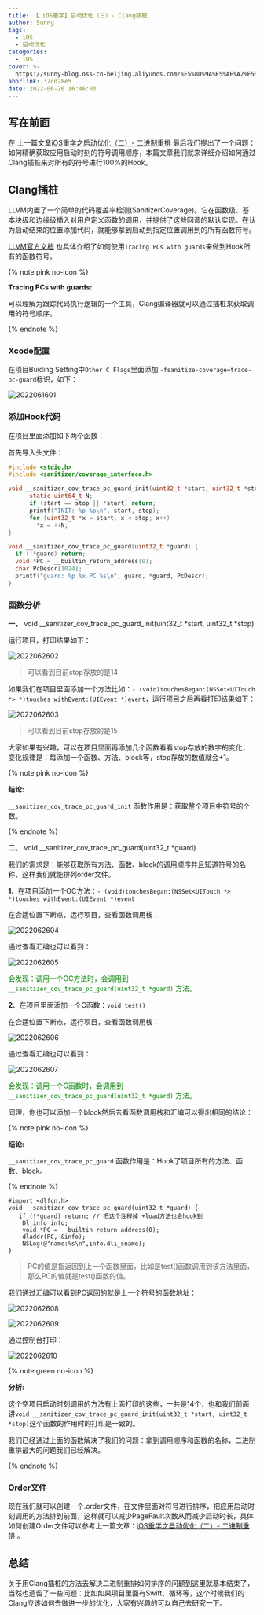 ```yaml
---
title: 【 iOS重学】启动优化（三）- Clang插桩
author: Sunny
tags:
  - iOS
  - 启动优化
categories:
  - iOS
cover: >-
  https://sunny-blog.oss-cn-beijing.aliyuncs.com/%E5%8D%9A%E5%AE%A2%E5%B0%81%E9%9D%A2%E5%9B%BE%E6%96%87%E4%BB%B6/cover1.jpg
abbrlink: 37cd28e5
date: 2022-06-26 16:46:03
---
```


## 写在前面

在 上一篇文章[iOS重学之启动优化（二）- 二进制重排](https://codersunny.com/posts/23c5d0e7/) 最后我们提出了一个问题：如何精确获取应用启动时刻的符号调用顺序，本篇文章我们就来详细介绍如何通过Clang插桩来对所有的符号进行100%的Hook。

## Clang插桩

LLVM内置了一个简单的代码覆盖率检测(SanitizerCoverage)。它在函数级、基本块级和边缘级插入对用户定义函数的调用，并提供了这些回调的默认实现。在认为启动结束的位置添加代码，就能够拿到启动到指定位置调用到的所有函数符号。

[LLVM官方文档](https://clang.llvm.org/docs/SanitizerCoverage.html) 也具体介绍了如何使用`Tracing PCs with guards`来做到Hook所有的函数符号。

{% note pink no-icon %}

**Tracing PCs with guards:**

可以理解为跟踪代码执行逻辑的一个工具，Clang编译器就可以通过插桩来获取调用的符号顺序。

{% endnote %}

### Xcode配置

在项目Buiding Setting中`Other C Flags`里面添加 `-fsanitize-coverage=trace-pc-guard`标识，如下：

![2022061601](https://sunny-blog.oss-cn-beijing.aliyuncs.com/20220626/2022061601.png)

### 添加Hook代码

在项目里面添加如下两个函数：

首先导入头文件：

```c
#include <stdio.h>
#include <sanitizer/coverage_interface.h>

void __sanitizer_cov_trace_pc_guard_init(uint32_t *start, uint32_t *stop) {
      static uint64_t N;
      if (start == stop || *start) return;
      printf("INIT: %p %p\n", start, stop);
      for (uint32_t *x = start; x < stop; x++)
        *x = ++N;
}

void __sanitizer_cov_trace_pc_guard(uint32_t *guard) {
  if (!*guard) return;
  void *PC = __builtin_return_address(0);
  char PcDescr[1024];
  printf("guard: %p %x PC %s\n", guard, *guard, PcDescr);
}
```

### 函数分析

**一、** void __sanitizer_cov_trace_pc_guard_init(uint32_t *start, uint32_t *stop)

运行项目，打印结果如下：

![2022062602](https://sunny-blog.oss-cn-beijing.aliyuncs.com/20220626/2022062602.png)

> 可以看到目前stop存放的是14

如果我们在项目里面添加一个方法比如：`- (void)touchesBegan:(NSSet<UITouch *> *)touches withEvent:(UIEvent *)event`，运行项目之后再看打印结果如下：

![2022062603](https://sunny-blog.oss-cn-beijing.aliyuncs.com/20220626/2022062603.png)

> 可以看到目前stop存放的是15

大家如果有兴趣，可以在项目里面再添加几个函数看看stop存放的数字的变化，变化规律是：每添加一个函数、方法、block等，stop存放的数值就会+1。

{% note pink no-icon %}

**结论:**

`__sanitizer_cov_trace_pc_guard_init` 函数作用是：获取整个项目中符号的个数。

{% endnote %}

**二、** void __sanitizer_cov_trace_pc_guard(uint32_t *guard)

我们的需求是：能够获取所有方法、函数、block的调用顺序并且知道符号的名称，这样我们就能排列order文件。

**1**、在项目添加一个OC方法：`- (void)touchesBegan:(NSSet<UITouch *> *)touches withEvent:(UIEvent *)event`

在合适位置下断点，运行项目，查看函数调用栈：

![2022062604](https://sunny-blog.oss-cn-beijing.aliyuncs.com/20220626/2022062604.png)

通过查看汇编也可以看到：

![2022062605](https://sunny-blog.oss-cn-beijing.aliyuncs.com/20220626/2022062605.png)

<label style="color:green">会发现：调用一个OC方法时，会调用到`__sanitizer_cov_trace_pc_guard(uint32_t *guard)` 方法。</label>

**2**、在项目里面添加一个C函数：`void test()`

在合适位置下断点，运行项目，查看函数调用栈：

![2022062606](https://sunny-blog.oss-cn-beijing.aliyuncs.com/20220626/2022062606.png)

通过查看汇编也可以看到：

![2022062607](https://sunny-blog.oss-cn-beijing.aliyuncs.com/20220626/2022062607.png)

<label style="color:green">会发现：调用一个C函数时，会调用到`__sanitizer_cov_trace_pc_guard(uint32_t *guard)` 方法。</label>

同理，你也可以添加一个block然后去看函数调用栈和汇编可以得出相同的结论：

{% note pink no-icon %}

**结论:**

`__sanitizer_cov_trace_pc_guard` 函数作用是：Hook了项目所有的方法、函数、block。

{% endnote %}

```
#import <dlfcn.h>
void __sanitizer_cov_trace_pc_guard(uint32_t *guard) {
   if (!*guard) return; // 把这个注释掉 +load方法也会hook到
    Dl_info info;
    void *PC = __builtin_return_address(0);
    dladdr(PC, &info);
    NSLog(@"name:%s\n",info.dli_sname);
}
```

> PC的值是指返回到上一个函数里面，比如是test()函数调用到该方法里面，那么PC的值就是test()函数的值。

我们通过汇编可以看到PC返回的就是上一个符号的函数地址：

![2022062608](https://sunny-blog.oss-cn-beijing.aliyuncs.com/20220626/2022062608.png)

![2022062609](https://sunny-blog.oss-cn-beijing.aliyuncs.com/20220626/2022062609.png)

通过控制台打印：

![2022062610](https://sunny-blog.oss-cn-beijing.aliyuncs.com/20220626/2022062610.png)

{% note green no-icon %}

**分析:**

这个空项目启动时刻调用的方法有上面打印的这些，一共是14个，也和我们前面讲`void __sanitizer_cov_trace_pc_guard_init(uint32_t *start, uint32_t *stop)`这个函数的作用时的打印是一致的。

我们已经通过上面的函数解决了我们的问题：拿到调用顺序和函数的名称，二进制重排最大的问题我们已经解决。

{% endnote %}

### Order文件

现在我们就可以创建一个.order文件，在文件里面对符号进行排序，把应用启动时刻调用的方法排到前面，这样就可以减少PageFault次数从而减少启动时长，具体如何创建Order文件可以参考上一篇文章：[iOS重学之启动优化（二）- 二进制重排](https://codersunny.com/posts/23c5d0e7/) 。

## 总结

关于用Clang插桩的方法去解决二进制重排如何排序的问题到这里就基本结束了，当然也遗留了一些问题：比如如果项目里面有Swift、循环等，这个时候我们的Clang应该如何去做进一步的优化，大家有兴趣的可以自己去研究一下。









